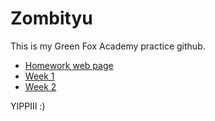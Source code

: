 # Zombityu

This is my Green Fox Academy practice github.
 

* [Homework web page](https://zombityu.github.io/)
* [Week 1](https://github.com/green-fox-academy/zombityu/tree/master/week-01)
* [Week 2](https://github.com/green-fox-academy/zombityu/tree/master/week-02)

YIPPIII :)

